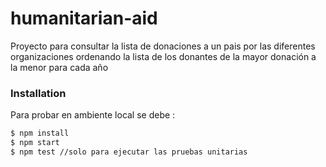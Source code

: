 # humanitarian-aid
Proyecto para consultar la lista de donaciones a un pais por las diferentes organizaciones ordenando la lista de los donantes de la mayor donación a la menor para cada año

### Installation

Para probar en ambiente local se debe :

```sh
$ npm install
$ npm start
$ npm test //solo para ejecutar las pruebas unitarias
```
